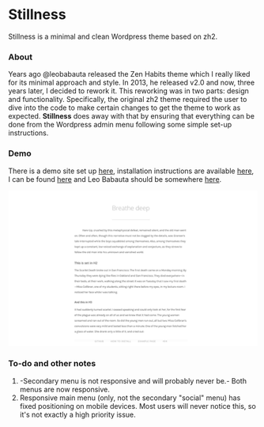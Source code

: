 # Stillness
Stillness is a minimal and clean Wordpress theme based on zh2.

### About
Years ago @leobabauta released the Zen Habits theme which I really liked for its minimal approach and style. In 2013, he released v2.0 and now, three years later, I decided to rework it. This reworking was in two parts: design and functionality. Specifically, the original zh2 theme required the user to dive into the code to make certain changes to get the theme to work as expected. **Stillness** does away with that by ensuring that everything can be done from the Wordpress admin menu following some simple set-up instructions.

### Demo
There is a demo site set up [here](http://stillness.vhbelvadi.com), installation instructions are available [here](http://vhbelvadi.com/stillness-theme#instructions), I can be found [here](http://vhbelvadi.com) and Leo Babauta should be somewhere [here](http://zenhabits.net).

![Screenshot](https://github.com/vhbelvadi/Stillness/blob/master/screenshot.png)

### To-do and other notes
1. -Secondary menu is not responsive and will probably never be.- Both menus are now responsive.
2. Responsive main menu (only, not the secondary "social" menu) has fixed positioning on mobile devices. Most users will never notice this, so it's not exactly a high priority issue.
